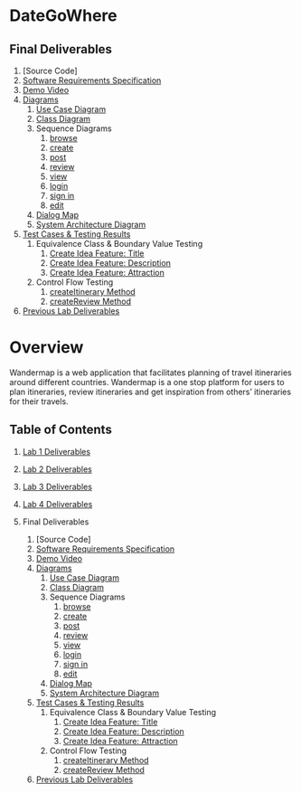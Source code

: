 # DateGoWhere

## Final Deliverables

1. [Source Code]
2. [Software Requirements Specification](/Final-Submission/Software%20Requirements%20Specification.pdf)
3. [Demo Video](/Final-Submission/Team%One%Demo.mp4)
4. [Diagrams](/Final-Submission/Diagrams)
   1. [Use Case Diagram](/Final-Submission//Diagrams/UseCaseDiagram.jpg)
   2. [Class Diagram](/Final-Submission//Diagrams/ClassDiagram.pdf)
   3. Sequence Diagrams
      1. [browse](/Final-Submission//Diagrams/Browse.pdf)
      2. [create](/Final-Submission//Diagrams/Create.pdf)
      3. [post](/Final-Submission//Diagrams/Post.pdf)
      4. [review](/Final-Submission//Diagrams/Review.pdf)
      5. [view](/Final-Submission//Diagrams/View.pdf)
      6. [login](/Final-Submission//Diagrams/Login.pdf)
      7. [sign in](/Final-Submission//Diagrams/Signp.pdf)
      8. [edit](/Final-Submission//Diagrams/Edit.pdf)
   4. [Dialog Map](/Final-Submission//Diagrams/DialogMap.pdf)
   5. [System Architecture Diagram](/Final-Submission//Diagrams/SystemArchitecture.pdf)
5. [Test Cases & Testing Results](/Final-Submission/Test%20Cases%20and%20Testing%20Results.pdf)
   1. Equivalence Class & Boundary Value Testing
      1. [Create Idea Feature: Title](/Final-Submission//Diagrams/TitleControlClass.pdf)
      2. [Create Idea Feature: Description](/Final-Submission/Diagrams/DescriptionControlClass.pdf)
      3. [Create Idea Feature: Attraction](/Final-Submission/Diagrams/AttractionControlClass.pdf)
   2. Control Flow Testing
      1. [createItinerary Method](/Final-Submission//Diagrams/CreateItinerary.pdf)
      2. [createReview Method](/Final-Submission//Diagrams/CreateReview.pdf)
6. [Previous Lab Deliverables](#table-of-contents)

# Overview

Wandermap is a web application that facilitates planning of travel itineraries around different countries. Wandermap is a one stop platform for users to plan itineraries, review itineraries and get inspiration from others’ itineraries for their travels.

## Table of Contents

1.  [Lab 1 Deliverables](/Lab1/Lab%201.pdf)

2.  [Lab 2 Deliverables](/Lab2/Lab%202.pdf)

3.  [Lab 3 Deliverables](/Lab3/Lab%203.pdf)

4.  [Lab 4 Deliverables](/Lab4/Lab%204.pdf)

5.  Final Deliverables
    1. [Source Code]
    2. [Software Requirements Specification](/Final-Submission/Software%20Requirements%20Specification.pdf)
    3. [Demo Video](/Final-Submission/Team%One%Demo.mp4)
    4. [Diagrams](/Final-Submission/Diagrams)
       1. [Use Case Diagram](/Final-Submission//Diagrams/UseCaseDiagram.jpg)
       2. [Class Diagram](/Final-Submission//Diagrams/ClassDiagram.pdf)
       3. Sequence Diagrams
          1. [browse](/Final-Submission//Diagrams/Browse.pdf)
          2. [create](/Final-Submission//Diagrams/Create.pdf)
          3. [post](/Final-Submission//Diagrams/Post.pdf)
          4. [review](/Final-Submission//Diagrams/Review.pdf)
          5. [view](/Final-Submission//Diagrams/View.pdf)
          6. [login](/Final-Submission//Diagrams/Login.pdf)
          7. [sign in](/Final-Submission//Diagrams/Signp.pdf)
          8. [edit](/Final-Submission//Diagrams/Edit.pdf)
       4. [Dialog Map](/Final-Submission//Diagrams/DialogMap.pdf)
       5. [System Architecture Diagram](/Final-Submission//Diagrams/SystemArchitecture.pdf)
    5. [Test Cases & Testing Results](/Final-Submission/Test%20Cases%20and%20Testing%20Results.pdf)
       1. Equivalence Class & Boundary Value Testing
          1. [Create Idea Feature: Title](/Final-Submission//Diagrams/TitleControlClass.pdf)
          2. [Create Idea Feature: Description](/Final-Submission/Diagrams/DescriptionControlClass.pdf)
          3. [Create Idea Feature: Attraction](/Final-Submission/Diagrams/AttractionControlClass.pdf)
       2. Control Flow Testing
          1. [createItinerary Method](/Final-Submission//Diagrams/CreateItinerary.pdf)
          2. [createReview Method](/Final-Submission//Diagrams/CreateReview.pdf)
    6. [Previous Lab Deliverables](#table-of-contents)
